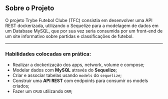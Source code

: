 ## Sobre o Projeto
O projeto Trybe Futebol Clube (TFC) consistia em desenvolver uma API REST dockerizada, utilizando o Sequelize para a modelagem de dados em um Database MySQL, que por sua vez seria consumida por um front-end de um site informativo sobre partidas e classificações de futebol.

---

### Habilidades colocadas em prática:
 - Realizar a dockerização dos apps, network, volume e compose;
 - Modelar dados com **MySQL** através do **Sequelize**;
 - Criar e associar tabelas usando `models` do `sequelize`;
 - Construir uma **API REST** com endpoints para consumir os models criados;
 - Fazer um `CRUD` utilizando `ORM`;
